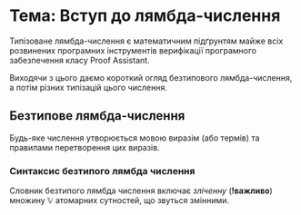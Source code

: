 <H1><b>Тема: Вступ до лямбда-числення</b></H1>

Типізоване лямбда-числення є математичним підґрунтям майже всіх розвинених програмних інструментів верифікації програмного забезпечення класу Proof Assistant.

Виходячи з цього даємо короткий огляд безтипового лямбда-числення, а потім різних типізацій цього числення.

## Безтипове лямбда-числення

Будь-яке числення утворюється мовою виразім (або термів) та правилами перетворення цих виразів.

### Синтаксис безтипого лямбда числення

Словник безтипого лямбда числення включає *зліченну* (**!важливо**) множину $\mathbb{V}$ атомарних сутностей, що звуться змінними.
